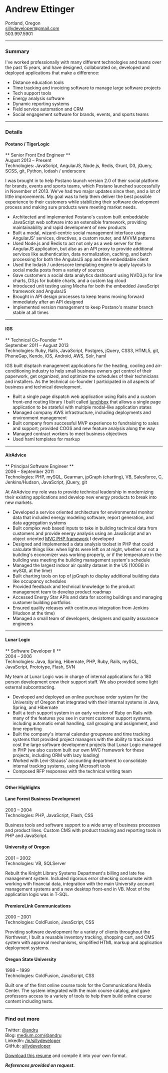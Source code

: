 # Andrew Ettinger
Portland, Oregon  
[sillydeveloper@gmail.com](mailto:sillydeveloper@gmail.com)  
503.997.5901

* * *

### Summary

I've worked professionally with many different technologies and teams over the past 15 years, and have designed, collaborated on, developed and deployed applications that make a difference:

* Distance education tools
* Time tracking and invoicing software to manage large software projects
* Tech support tools
* Energy analysis software
* Dynamic reporting systems
* Field service automation and CRM
* Social engagement software for brands, events, and sports teams

* * *

### Details

#### Postano / TigerLogic
** Senior Front End Engineer **  
August 2013 – Present  
Technologies: JavaScript, AngularJS, Node.js, Redis, Grunt, D3, jQuery, SCSS, git, Python, lodash / underscore

I was brought in to help Postano launch version 2.0 of their social platform for brands, events and sports teams, which Postano launched successfully in November of 2013. We've had two major updates since then, and a lot of little improvements. My goal was to help them deliver the best possible experience to their customers while stabilizing their software development process and making sure products were meeting market needs.

* Architected and implemented Postano's custom built embeddable JavaScript web software into an extensible framework, providing maintainability and rapid development of new products
* Built a modal, wizard-centric social management interface using AngularJS' services, directives, a custom router, and MVVM patterns
* Used Node.js and Redis to act not only as a web server for the AngularJS application, but also as an API proxy to provide additional services like authentication, data normalization, caching, and batch processing for both the AngularJS app and the embeddable client
* Used the lodash / underscore templating engine to apply layouts to social media posts from a variety of sources
* Gave customers a social data analytics dashboard using NVD3.js for line charts, D3.js for bubble charts, and a custom tag cloud
* Introduced unit testing using Mocha for both the embedded JavaScript framework and AngularJS
* Brought in API design processes to keep teams moving forward immediately after an API designed
* Implemented version management to keep Postano's master branch stable at all times

* * *
 
#### IGS
** Technical Co-Founder **  
September 2011 – August 2013  
Technologies: Ruby, Rails, JavaScript, Postgres, jQuery, CSS3, HTML5, git, PhoneGap, Kendo, iOS, Android, AWS, Solr, haml

IGS built disptach management applications for the heating, cooling and air-conditioning industry to help small business owners get control of their paperwork, get organized, and optimize the schedules of their technicians and installers. As the technical co-founder I participated in all aspects of business and technical development.

* Built a single page dispatch web application using Rails and a custom front-end routing library I built called [lunchbox](https://github.com/sillydeveloper/lunchbox) that allows a single page application to be stateful with multiple modal-like application states
* Managed company AWS infrastructure, including deployments and environment management
* Built company from successful MVP experience to fundraising to sales and support; provided COGS and new feature analysis along the way
* Managed contract workers to meet business objectives
* Used haml templates for markup

* * *

#### AirAdvice   
** Principal Software Engineer **  
2006 – September 2011  
Technologies: PHP, mySQL, Gearman, jpGraph (charting), VB, Salesforce, C, Jenkins/Hudson, JavaScript, jQuery, git

At AirAdvice my role was to provide technical leadership in modernizing their existing applications and develop new energy products to break into new markets.

* Developed a service oriented architecture for environmental monitor data that included energy modeling software, report generation, and data aggregation systems
* Built complex web based inputs to take in building technical data from customers and provide energy analysis using an JavaScript and an object oriented [MVC PHP framework](https://github.com/sillydeveloper/ploof) I developed
* Designed and implemented a data analysis toolset in PHP that could calculate things like: when lights were left on at night, whether or not a building's economizer was working properly, or if the temperature in the building was meeting the building management system's schedule
* Managed the largest indoor air quality dataset in the US (100GB in mySQL at the time)
* Built charting tools on top of jpGraph to display additional building data like occupancy schedules
* Provided feedback and technical knowledge to the product management team to develop product roadmap
* Accessed Energy Star APIs and data for scoring buildings and managing customer building portfolios
* Ensured quality releases with continuous integration from Jenkins (Hudson at the time)
* Managed a small team of developers, designers and quality assurance engineers

* * *

#### Lunar Logic
** Software Developer II **  
2004 – 2006  
Technologies: Java, Spring, Hibernate, PHP, Ruby, Rails, mySQL, JavaScript, Prototype, Flash, SVN

My team at Lunar Logic was in charge of internal applications for a 180 person development crew their support staff. We also provided some light external subcontracting. 

* Developed and deployed an online purchase order system for the University of Oregon that integrated with their internal systems in Java, Spring, and Hibernate
* Built a tech support system in an early version of Ruby on Rails with many of the features you see in current customer support systems, including automatic email handling, call grouping and assignment, and time reporting
* Built the company's internal calendar groupware and time tracking systems that provided project managers with the ability to track and cost the large software development projects that Lunar Logic managed in PHP (we also custom built our own MVC framework for these projects, including ORM with lazy loading)
* Worked with Levi-Strauss' accounting department to consolidate internal tracking systems, using Microsoft tools
* Composed RFP responses with the technical writing team

* * * 

#### Other Highlights

#### Lane Forest Business Development
2003 – 2004  
Technologies: PHP, JavaScript, Flash, CSS

Business tools and software support to a wide array of business processes and product lines. Custom CMS with product tracking and reporting tools in PHP and JavaScript. 

#### University of Oregon
2001 – 2002  
Technologies: VB, SQLServer

Rebuilt the Knight Library Systems Department's billing and late fee management system. Included rigorous error checking consumate with working with financial data, integration with the main University account management systems and a new desktop front-end in VB. Most of the application logic was in T-SQL.

#### PremiereLink Communications 
2000 – 2001  
Technologies: ColdFusion, JavaScript, CSS

Providing software development for a variety of clients throughout the Northwest, I built a reusable inventory tracking, shopping cart, and CMS system with approval mechanisms, simplified HTML markup and application deployment systems.

#### Oregon State University
1998 – 1999  
Technologies: ColdFusion, JavaScript, CSS

Built one of the first online course tools for the Communications Media Center. The system integrated with the main course catalog, and gave professors access to a variety of tools to help them build online course content including tests.

* * *

### Find out more

Twitter: [@andru](https://twitter.com/andru)  
Blog: [medium.com/@andru](http://medium.com/@andru/)  
LinkedIn: [/in/sillydeveloper](http://www.linkedin.com/in/sillydeveloper)  
GitHub: [sillydeveloper](https://github.com/sillydeveloper)

[Download this resume](https://github.com/sillydeveloper/resume) and compile it into your own format.

**_References provided on request._**
